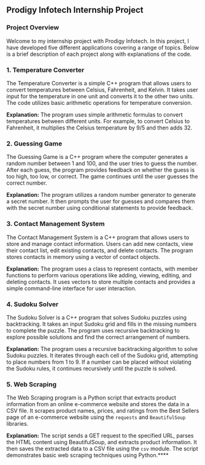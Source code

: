 ## Prodigy Infotech Internship Project

### Project Overview
Welcome to my internship project with Prodigy Infotech. In this project, I have developed five different applications covering a range of topics. Below is a brief description of each project along with explanations of the code.

### 1. Temperature Converter
The Temperature Converter is a simple C++ program that allows users to convert temperatures between Celsius, Fahrenheit, and Kelvin. It takes user input for the temperature in one unit and converts it to the other two units. The code utilizes basic arithmetic operations for temperature conversion.

**Explanation:** The program uses simple arithmetic formulas to convert temperatures between different units. For example, to convert Celsius to Fahrenheit, it multiplies the Celsius temperature by 9/5 and then adds 32.

### 2. Guessing Game
The Guessing Game is a C++ program where the computer generates a random number between 1 and 100, and the user tries to guess the number. After each guess, the program provides feedback on whether the guess is too high, too low, or correct. The game continues until the user guesses the correct number.

**Explanation:** The program utilizes a random number generator to generate a secret number. It then prompts the user for guesses and compares them with the secret number using conditional statements to provide feedback.

### 3. Contact Management System
The Contact Management System is a C++ program that allows users to store and manage contact information. Users can add new contacts, view their contact list, edit existing contacts, and delete contacts. The program stores contacts in memory using a vector of contact objects.

**Explanation:** The program uses a class to represent contacts, with member functions to perform various operations like adding, viewing, editing, and deleting contacts. It uses vectors to store multiple contacts and provides a simple command-line interface for user interaction.

### 4. Sudoku Solver
The Sudoku Solver is a C++ program that solves Sudoku puzzles using backtracking. It takes an input Sudoku grid and fills in the missing numbers to complete the puzzle. The program uses recursive backtracking to explore possible solutions and find the correct arrangement of numbers.

**Explanation:** The program uses a recursive backtracking algorithm to solve Sudoku puzzles. It iterates through each cell of the Sudoku grid, attempting to place numbers from 1 to 9. If a number can be placed without violating the Sudoku rules, it continues recursively until the puzzle is solved.

### 5. Web Scraping
The Web Scraping program is a Python script that extracts product information from an online e-commerce website and stores the data in a CSV file. It scrapes product names, prices, and ratings from the Best Sellers page of an e-commerce website using the `requests` and `BeautifulSoup` libraries.

**Explanation:** The script sends a GET request to the specified URL, parses the HTML content using BeautifulSoup, and extracts product information. It then saves the extracted data to a CSV file using the `csv` module. The script demonstrates basic web scraping techniques using Python.****
